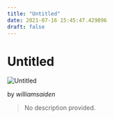 ```yaml
---
title: "Untitled"
date: 2021-07-16 15:45:47.429896
draft: false
---
```


# Untitled

![Untitled](../images/cc533d1f-e676-11eb-a146-60f262b60b65.png)

by *williamsaiden*



> No description provided.